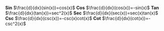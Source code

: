 **Sin**
$\frac{d}{dx}(sin(x))=cos(x)$
**Cos**
$\frac{d}{dx}(cos(x))=-sin(x)$
**Tan**
$\frac{d}{dx}(tan(x))=sec^2(x)$
**Sec**
$\frac{d}{dx}(sec(x))=sec(x)tan(x)$
**Csc**
$\frac{d}{dx}(csc(x))=-csc(x)cot(x)$
**Cot**
$\frac{d}{dx}(cot(x))=-csc^2(x)$
